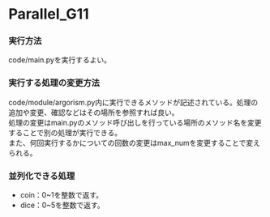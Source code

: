 # Parallel_G11


### 実行方法　
code/main.pyを実行するよい。　

### 実行する処理の変更方法 
code/module/argorism.py内に実行できるメソッドが記述されている。処理の追加や変更、確認などはその場所を参照すれば良い。  
処理の変更はmain.pyのメソッド呼び出しを行っている場所のメソッド名を変更することで別の処理が実行できる。  
また、何回実行するかについての回数の変更はmax_numを変更することで変えられる。

### 並列化できる処理 
- coin：0~1を整数で返す。
- dice：0~5を整数で返す。
